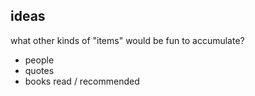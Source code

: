 ## ideas

what other kinds of "items" would be fun to accumulate?

+  people 
+  quotes
+  books read / recommended 



